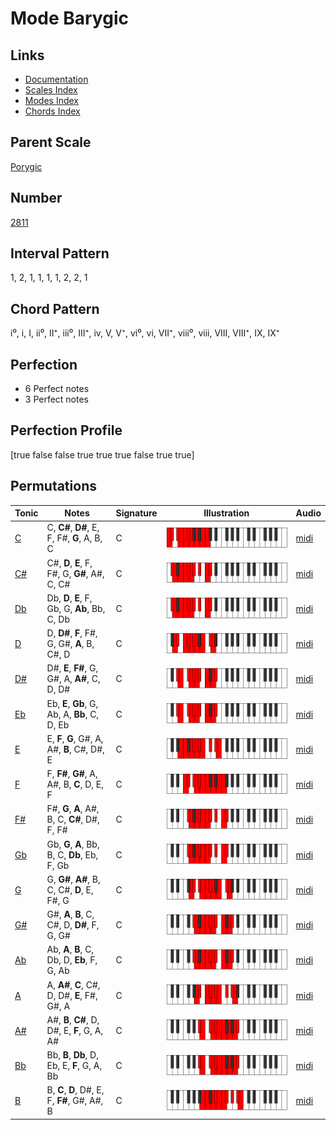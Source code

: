 # Mode Barygic

## Links

- [Documentation](index.md)
- [Scales Index](Scales.md)
- [Modes Index](Modes.md)
- [Chords Index](Chords.md)

## Parent Scale

[Porygic](ScalePorygic.md)

## Number

[2811](https://ianring.com/musictheory/scales/2811)

## Interval Pattern

1, 2, 1, 1, 1, 1, 2, 2, 1

## Chord Pattern

i⁰, i, I, ii⁰, II⁺, iii⁰, III⁺, iv, V, V⁺, vi⁰, vi, VII⁺, viii⁰, viii, VIII, VIII⁺, IX, IX⁺

## Perfection

- 6 Perfect notes
- 3 Perfect notes

## Perfection Profile

[true false false true true true false true true]

## Permutations

| Tonic | Notes | Signature | Illustration | Audio |
|-------|-------|-----------|--------------|-------|
| [C](ModeCNaturalBarygic.md) | C, **C#**, **D#**, E, F, F#, **G**, A, B, C | C | ![CNaturalBarygic](ModeCNaturalBarygic.png) | [midi](https://github.com/edipermadi/music/blob/main/docs/ModeCNaturalBarygic.mid?raw=true) |
| [C#](ModeCSharpBarygic.md) | C#, **D**, **E**, F, F#, G, **G#**, A#, C, C# | C | ![CSharpBarygic](ModeCSharpBarygic.png) | [midi](https://github.com/edipermadi/music/blob/main/docs/ModeCSharpBarygic.mid?raw=true) |
| [Db](ModeDFlatBarygic.md) | Db, **D**, **E**, F, Gb, G, **Ab**, Bb, C, Db | C | ![DFlatBarygic](ModeDFlatBarygic.png) | [midi](https://github.com/edipermadi/music/blob/main/docs/ModeDFlatBarygic.mid?raw=true) |
| [D](ModeDNaturalBarygic.md) | D, **D#**, **F**, F#, G, G#, **A**, B, C#, D | C | ![DNaturalBarygic](ModeDNaturalBarygic.png) | [midi](https://github.com/edipermadi/music/blob/main/docs/ModeDNaturalBarygic.mid?raw=true) |
| [D#](ModeDSharpBarygic.md) | D#, **E**, **F#**, G, G#, A, **A#**, C, D, D# | C | ![DSharpBarygic](ModeDSharpBarygic.png) | [midi](https://github.com/edipermadi/music/blob/main/docs/ModeDSharpBarygic.mid?raw=true) |
| [Eb](ModeEFlatBarygic.md) | Eb, **E**, **Gb**, G, Ab, A, **Bb**, C, D, Eb | C | ![EFlatBarygic](ModeEFlatBarygic.png) | [midi](https://github.com/edipermadi/music/blob/main/docs/ModeEFlatBarygic.mid?raw=true) |
| [E](ModeENaturalBarygic.md) | E, **F**, **G**, G#, A, A#, **B**, C#, D#, E | C | ![ENaturalBarygic](ModeENaturalBarygic.png) | [midi](https://github.com/edipermadi/music/blob/main/docs/ModeENaturalBarygic.mid?raw=true) |
| [F](ModeFNaturalBarygic.md) | F, **F#**, **G#**, A, A#, B, **C**, D, E, F | C | ![FNaturalBarygic](ModeFNaturalBarygic.png) | [midi](https://github.com/edipermadi/music/blob/main/docs/ModeFNaturalBarygic.mid?raw=true) |
| [F#](ModeFSharpBarygic.md) | F#, **G**, **A**, A#, B, C, **C#**, D#, F, F# | C | ![FSharpBarygic](ModeFSharpBarygic.png) | [midi](https://github.com/edipermadi/music/blob/main/docs/ModeFSharpBarygic.mid?raw=true) |
| [Gb](ModeGFlatBarygic.md) | Gb, **G**, **A**, Bb, B, C, **Db**, Eb, F, Gb | C | ![GFlatBarygic](ModeGFlatBarygic.png) | [midi](https://github.com/edipermadi/music/blob/main/docs/ModeGFlatBarygic.mid?raw=true) |
| [G](ModeGNaturalBarygic.md) | G, **G#**, **A#**, B, C, C#, **D**, E, F#, G | C | ![GNaturalBarygic](ModeGNaturalBarygic.png) | [midi](https://github.com/edipermadi/music/blob/main/docs/ModeGNaturalBarygic.mid?raw=true) |
| [G#](ModeGSharpBarygic.md) | G#, **A**, **B**, C, C#, D, **D#**, F, G, G# | C | ![GSharpBarygic](ModeGSharpBarygic.png) | [midi](https://github.com/edipermadi/music/blob/main/docs/ModeGSharpBarygic.mid?raw=true) |
| [Ab](ModeAFlatBarygic.md) | Ab, **A**, **B**, C, Db, D, **Eb**, F, G, Ab | C | ![AFlatBarygic](ModeAFlatBarygic.png) | [midi](https://github.com/edipermadi/music/blob/main/docs/ModeAFlatBarygic.mid?raw=true) |
| [A](ModeANaturalBarygic.md) | A, **A#**, **C**, C#, D, D#, **E**, F#, G#, A | C | ![ANaturalBarygic](ModeANaturalBarygic.png) | [midi](https://github.com/edipermadi/music/blob/main/docs/ModeANaturalBarygic.mid?raw=true) |
| [A#](ModeASharpBarygic.md) | A#, **B**, **C#**, D, D#, E, **F**, G, A, A# | C | ![ASharpBarygic](ModeASharpBarygic.png) | [midi](https://github.com/edipermadi/music/blob/main/docs/ModeASharpBarygic.mid?raw=true) |
| [Bb](ModeBFlatBarygic.md) | Bb, **B**, **Db**, D, Eb, E, **F**, G, A, Bb | C | ![BFlatBarygic](ModeBFlatBarygic.png) | [midi](https://github.com/edipermadi/music/blob/main/docs/ModeBFlatBarygic.mid?raw=true) |
| [B](ModeBNaturalBarygic.md) | B, **C**, **D**, D#, E, F, **F#**, G#, A#, B | C | ![BNaturalBarygic](ModeBNaturalBarygic.png) | [midi](https://github.com/edipermadi/music/blob/main/docs/ModeBNaturalBarygic.mid?raw=true) |
